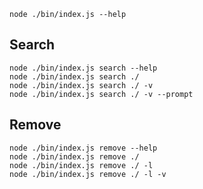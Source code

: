 ```shell
node ./bin/index.js --help
```

## Search

```shell
node ./bin/index.js search --help
node ./bin/index.js search ./
node ./bin/index.js search ./ -v
node ./bin/index.js search ./ -v --prompt
```

## Remove

```shell
node ./bin/index.js remove --help
node ./bin/index.js remove ./
node ./bin/index.js remove ./ -l
node ./bin/index.js remove ./ -l -v
```

